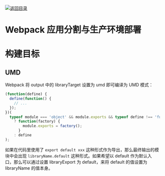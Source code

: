 [![返回目录](https://i.postimg.cc/50XLzC7C/image.png)](https://github.com/wx-chevalier/Web-Series/)

# Webpack 应用分割与生产环境部署

# 构建目标

## UMD

Webpack 将 output 中的 libraryTarget 设置为 umd 即可编译为 UMD 模式：

```js
(function(define) {
  define(function() {
    // ...
  });
})(
  typeof module === 'object' && module.exports && typeof define !== 'function'
    ? function(factory) {
        module.exports = factory();
      }
    : define
);
```

如果在代码里使用了 `export default xxx` 这种形式作为导出，那么最终输出的模块中会出现 `libraryName.default` 这种形式。如果希望以 default 作为默认入口，那么可以通过设置 libraryExport 为 default，来将 default 的值设置为 libraryName 的值本身。
